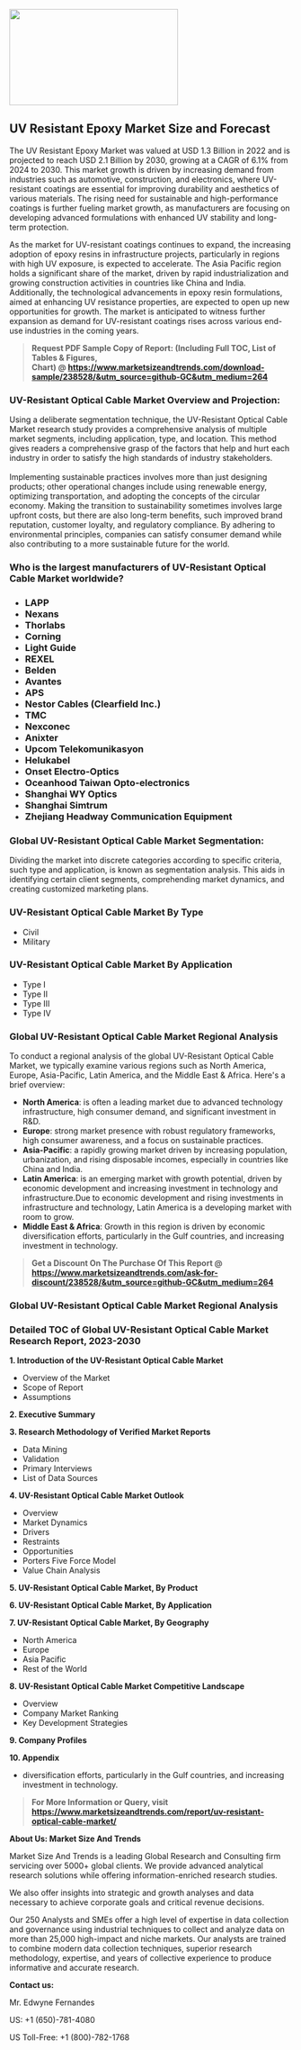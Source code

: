 <p><img class="alignnone size-medium wp-image-20088" src="https://ffe5etoiles.com/wp-content/uploads/2024/12/MST1-300x171.png" alt="" width="300" height="171" /></p><h2>UV Resistant Epoxy Market Size and Forecast</h2><p>The UV Resistant Epoxy Market was valued at USD 1.3 Billion in 2022 and is projected to reach USD 2.1 Billion by 2030, growing at a CAGR of 6.1% from 2024 to 2030. This market growth is driven by increasing demand from industries such as automotive, construction, and electronics, where UV-resistant coatings are essential for improving durability and aesthetics of various materials. The rising need for sustainable and high-performance coatings is further fueling market growth, as manufacturers are focusing on developing advanced formulations with enhanced UV stability and long-term protection.</p><p>As the market for UV-resistant coatings continues to expand, the increasing adoption of epoxy resins in infrastructure projects, particularly in regions with high UV exposure, is expected to accelerate. The Asia Pacific region holds a significant share of the market, driven by rapid industrialization and growing construction activities in countries like China and India. Additionally, the technological advancements in epoxy resin formulations, aimed at enhancing UV resistance properties, are expected to open up new opportunities for growth. The market is anticipated to witness further expansion as demand for UV-resistant coatings rises across various end-use industries in the coming years.</p></p><blockquote id="" class=""><strong>Request PDF Sample Copy of Report: (Including Full TOC, List of Tables &amp; Figures, Chart)&nbsp;@&nbsp;<strong><a href="https://www.marketsizeandtrends.com/download-sample/238528/&utm_source=github-GC&utm_medium=264" target="_blank">https://www.marketsizeandtrends.com/download-sample/238528/&utm_source=github-GC&utm_medium=264</a></strong></strong></blockquote><h3 id="" class="">UV-Resistant Optical Cable Market&nbsp;Overview and Projection:</h3><p id="" class="">Using a deliberate segmentation technique, the UV-Resistant Optical Cable Market research study provides a comprehensive analysis of multiple market segments, including application, type, and location. This method gives readers a comprehensive grasp of the factors that help and hurt each industry in order to satisfy the high standards of industry stakeholders. <br /> <br />Implementing sustainable practices involves more than just designing products; other operational changes include using renewable energy, optimizing transportation, and adopting the concepts of the circular economy. Making the transition to sustainability sometimes involves large upfront costs, but there are also long-term benefits, such improved brand reputation, customer loyalty, and regulatory compliance. By adhering to environmental principles, companies can satisfy consumer demand while also contributing to a more sustainable future for the world.</p><h3 id="" class="">Who is the largest manufacturers of&nbsp;UV-Resistant Optical Cable Market worldwide?</h3><h3 class=""><p><ul><li>LAPP </li><li> Nexans </li><li> Thorlabs </li><li> Corning </li><li> Light Guide </li><li> REXEL </li><li> Belden </li><li> Avantes </li><li> APS </li><li> Nestor Cables (Clearfield Inc.) </li><li> TMC </li><li> Nexconec </li><li> Anixter </li><li> Upcom Telekomunikasyon </li><li> Helukabel </li><li> Onset Electro-Optics </li><li> Oceanhood Taiwan Opto-electronics </li><li> Shanghai WY Optics </li><li> Shanghai Simtrum </li><li> Zhejiang Headway Communication Equipment</li></ul></p></h3><h3 id="" class="">Global&nbsp;UV-Resistant Optical Cable Market Segmentation:</h3><p id="" class="">Dividing the market into discrete categories according to specific criteria, such type and application, is known as segmentation analysis. This aids in identifying certain client segments, comprehending market dynamics, and creating customized marketing plans.</p><h3 id="" class="">UV-Resistant Optical Cable Market&nbsp;By Type</h3><p><p><ul><li>Civil</li><li> Military</p></li></ul></p></p><h3 id="" class="">UV-Resistant Optical Cable Market&nbsp;By Application</h3><p class=""><p><ul><li>Type I</li><li> Type II</li><li> Type III</li><li> Type IV</li></ul></p></p><h3 id="" class="">Global UV-Resistant Optical Cable Market Regional Analysis</h3><p id="" class="">To conduct a regional analysis of the global UV-Resistant Optical Cable Market, we typically examine various regions such as North America, Europe, Asia-Pacific, Latin America, and the Middle East &amp; Africa. Here's a brief overview:</p><ul><li><strong>North America</strong>: is often a leading market due to advanced technology infrastructure, high consumer demand, and significant investment in R&amp;D.</li><li><strong>Europe</strong>: strong market presence with robust regulatory frameworks, high consumer awareness, and a focus on sustainable practices.</li><li><strong>Asia-Pacific</strong>: a rapidly growing market driven by increasing population, urbanization, and rising disposable incomes, especially in countries like China and India.</li><li><strong>Latin America</strong>: is an emerging market with growth potential, driven by economic development and increasing investment in technology and infrastructure.Due to economic development and rising investments in infrastructure and technology, Latin America is a developing market with room to grow.</li><li><strong>Middle East &amp; Africa</strong>: Growth in this region is driven by economic diversification efforts, particularly in the Gulf countries, and increasing investment in technology.</li></ul><blockquote id="" class=""><strong>Get a Discount On The Purchase Of This Report @ <strong><a href="https://www.marketsizeandtrends.com/ask-for-discount/238528/&utm_source=github-GC&utm_medium=264" target="_blank">https://www.marketsizeandtrends.com/ask-for-discount/238528/&utm_source=github-GC&utm_medium=264</a></strong></strong></blockquote><h3 id="" class="">Global UV-Resistant Optical Cable Market Regional Analysis</h3><h3 id="" class="">Detailed TOC of Global UV-Resistant Optical Cable Market Research Report, 2023-2030</h3><p id="" class=""><strong>1. Introduction of the UV-Resistant Optical Cable Market</strong></p><ul><li>Overview of the Market</li><li>Scope of Report</li><li>Assumptions</li></ul><p id="" class=""><strong>2. Executive Summary</strong></p><p id="" class=""><strong>3. Research Methodology of Verified Market Reports</strong></p><ul><li>Data Mining</li><li>Validation</li><li>Primary Interviews</li><li>List of Data Sources</li></ul><p id="" class=""><strong>4. UV-Resistant Optical Cable Market Outlook</strong></p><ul><li>Overview</li><li>Market Dynamics</li><li>Drivers</li><li>Restraints</li><li>Opportunities</li><li>Porters Five Force Model</li><li>Value Chain Analysis</li></ul><p id="" class=""><strong>5. UV-Resistant Optical Cable Market, By Product</strong></p><p id="" class=""><strong>6. UV-Resistant Optical Cable Market, By Application</strong></p><p id="" class=""><strong>7. UV-Resistant Optical Cable Market, By Geography</strong></p><ul><li>North America</li><li>Europe</li><li>Asia Pacific</li><li>Rest of the World</li></ul><p id="" class=""><strong>8. UV-Resistant Optical Cable Market Competitive Landscape</strong></p><ul><li>Overview</li><li>Company Market Ranking</li><li>Key Development Strategies</li></ul><p id="" class=""><strong>9. Company Profiles</strong></p><p id="" class=""><strong>10. Appendix</strong></p><ul><li>diversification efforts, particularly in the Gulf countries, and increasing investment in technology.</li></ul><blockquote id="" class=""><strong>For More Information or Query, visit <strong><strong><a href="https://www.marketsizeandtrends.com/report/uv-resistant-optical-cable-market/" target="_blank">https://www.marketsizeandtrends.com/report/uv-resistant-optical-cable-market/</a></strong></strong></strong></blockquote><p id="" class=""><strong>About Us: Market Size And Trends</strong></p><p id="" class="">Market Size And Trends is a leading Global Research and Consulting firm servicing over 5000+ global clients. We provide advanced analytical research solutions while offering information-enriched research studies.</p><p id="" class="">We also offer insights into strategic and growth analyses and data necessary to achieve corporate goals and critical revenue decisions.</p><p id="" class="">Our 250 Analysts and SMEs offer a high level of expertise in data collection and governance using industrial techniques to collect and analyze data on more than 25,000 high-impact and niche markets. Our analysts are trained to combine modern data collection techniques, superior research methodology, expertise, and years of collective experience to produce informative and accurate research.</p><p id="" class=""><strong>Contact us:</strong></p><p id="" class="">Mr. Edwyne Fernandes</p><p id="" class="">US: +1 (650)-781-4080</p><p id="" class="">US Toll-Free: +1 (800)-782-1768</p>
